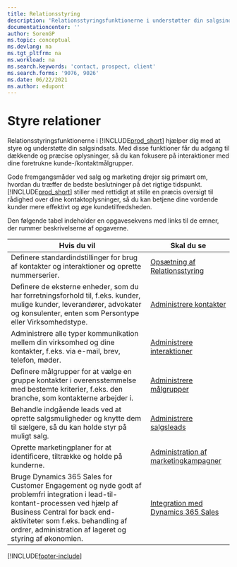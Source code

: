 ```yaml
---
title: Relationsstyring
description: 'Relationsstyringsfunktionerne i understøtter din salgsindsats, og du kan få adgang til oplysninger om kontakter og kundeemner, så du kan betjene kunderne effektivt.'
documentationcenter: ''
author: SorenGP
ms.topic: conceptual
ms.devlang: na
ms.tgt_pltfrm: na
ms.workload: na
ms.search.keywords: 'contact, prospect, client'
ms.search.forms: '9076, 9026'
ms.date: 06/22/2021
ms.author: edupont
---
```

# <a name="managing-relationships" />Styre relationer
Relationsstyringsfunktionerne i [!INCLUDE[prod_short](includes/prod_short.md)] hjælper dig med at styre og understøtte din salgsindsats. Med disse funktioner får du adgang til dækkende og præcise oplysninger, så du kan fokusere på interaktioner med dine foretrukne kunde-/kontaktmålgrupper.

Gode fremgangsmåder ved salg og marketing drejer sig primært om, hvordan du træffer de bedste beslutninger på det rigtige tidspunkt. [!INCLUDE[prod_short](includes/prod_short.md)] stiller med rettidigt at stille en præcis oversigt til rådighed over dine kontaktoplysninger, så du kan betjene dine vordende kunder mere effektivt og øge kundetilfredsheden.

Den følgende tabel indeholder en opgavesekvens med links til de emner, der rummer beskrivelserne af opgaverne.  

| Hvis du vil | Skal du se |
| --- | --- |
|Definere standardindstillinger for brug af kontakter og interaktioner og oprette nummerserier.|[Opsætning af Relationsstyring](marketing-setup-marketing.md)|
|Definere de eksterne enheder, som du har forretningsforhold til, f.eks. kunder, mulige kunder, leverandører, advokater og konsulenter, enten som Persontype eller Virksomhedstype.|[Administrere kontakter](marketing-contacts.md)|
|Administrere alle typer kommunikation mellem din virksomhed og dine kontakter, f.eks. via e-mail, brev, telefon, møder.|[Administrere interaktioner](marketing-interactions.md)|
|Definere målgrupper for at vælge en gruppe kontakter i overensstemmelse med bestemte kriterier, f.eks. den branche, som kontakterne arbejder i.|[Administrere målgrupper](marketing-segments.md)|
|Behandle indgående leads ved at oprette salgsmuligheder og knytte dem til sælgere, så du kan holde styr på muligt salg.|[Administrere salgsleads](marketing-manage-sales-opportunities.md)|
|Oprette marketingplaner for at identificere, tiltrække og holde på kunderne.|[Administration af marketingkampagner](marketing-campaigns.md)|
|Bruge Dynamics 365 Sales for Customer Engagement og nyde godt af problemfri integration i lead-til-kontant-processen ved hjælp af Business Central for back end-aktiviteter som f.eks. behandling af ordrer, administration af lageret og styring af økonomien.|[Integration med Dynamics 365 Sales](marketing-integrate-dynamicscrm.md)|


[!INCLUDE[footer-include](includes/footer-banner.md)]
